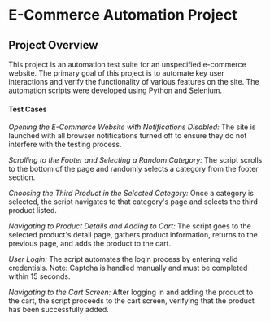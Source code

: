 # E-Commerce Automation Project

## Project Overview

This project is an automation test suite for an unspecified e-commerce website. The primary goal of this project is to automate key user interactions and verify the functionality of various features on the site. The automation scripts were developed using Python and Selenium.

#### Test Cases
*Opening the E-Commerce Website with Notifications Disabled:* The site is launched with all browser notifications turned off to ensure they do not interfere with the testing process.

*Scrolling to the Footer and Selecting a Random Category:* The script scrolls to the bottom of the page and randomly selects a category from the footer section.

*Choosing the Third Product in the Selected Category:* Once a category is selected, the script navigates to that category's page and selects the third product listed.

*Navigating to Product Details and Adding to Cart:* The script goes to the selected product's detail page, gathers product information, returns to the previous page, and adds the product to the cart.

*User Login:* The script automates the login process by entering valid credentials. Note: Captcha is handled manually and must be completed within 15 seconds.

*Navigating to the Cart Screen:* After logging in and adding the product to the cart, the script proceeds to the cart screen, verifying that the product has been successfully added.